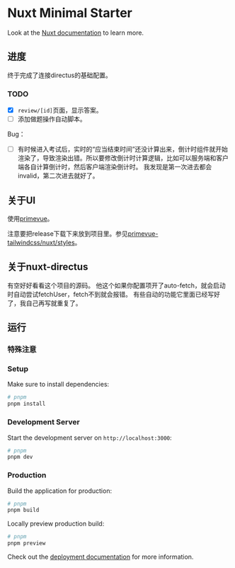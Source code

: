# Nuxt Minimal Starter

Look at the [Nuxt documentation](https://nuxt.com/docs/getting-started/introduction) to learn more.

## 进度

终于完成了连接directus的基础配置。

### TODO

- [x] `review/[id]`页面，显示答案。
- [ ] 添加做题操作自动脚本。

Bug：
- [ ] 有时候进入考试后，实时的“应当结束时间”还没计算出来，倒计时组件就开始渲染了，导致渲染出错。所以要修改倒计时计算逻辑，比如可以服务端和客户端各自计算倒计时，然后客户端渲染倒计时。
    我发现是第一次进去都会invalid，第二次进去就好了。


## 关于UI

使用[primevue](https://primevue.org/)。

注意要把release下载下来放到项目里。参见[primevue-tailwindcss/nuxt/styles](https://tailwind.primevue.org/nuxt/#styles)。

## 关于nuxt-directus

有空好好看看这个项目的源码。
他这个如果你配置项开了auto-fetch，就会启动时自动尝试fetchUser，fetch不到就会报错。
有些自动的功能它里面已经写好了，我自己再写就重复了。

## 运行

### 特殊注意


### Setup

Make sure to install dependencies:

```bash
# pnpm
pnpm install
```

### Development Server

Start the development server on `http://localhost:3000`:

```bash
# pnpm
pnpm dev
```

### Production

Build the application for production:

```bash
# pnpm
pnpm build
```

Locally preview production build:

```bash
# pnpm
pnpm preview
```

Check out the [deployment documentation](https://nuxt.com/docs/getting-started/deployment) for more information.
